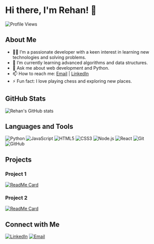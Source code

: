# Hi there, I'm Rehan! 👋

![Profile Views](https://komarev.com/ghpvc/?username=Rehan0013&color=brightgreen)

## About Me

- 👨‍💻 I’m a passionate developer with a keen interest in learning new technologies and solving problems.
- 🌱 I’m currently learning advanced algorithms and data structures.
- 💬 Ask me about web development and Python.
- 📫 How to reach me: [Email](mailto:rehanali09742@gmail.com) | [LinkedIn](www.linkedin.com/in/rehan-ali-85a914280)
- ⚡ Fun fact: I love playing chess and exploring new places.

## GitHub Stats

![Rehan's GitHub stats](https://github-readme-stats.vercel.app/api?username=Rehan0013&show_icons=true&theme=radical)

## Languages and Tools

![Python](https://img.shields.io/badge/-Python-3776AB?style=flat-square&logo=Python&logoColor=white)
![JavaScript](https://img.shields.io/badge/-JavaScript-F7DF1E?style=flat-square&logo=JavaScript&logoColor=black)
![HTML5](https://img.shields.io/badge/-HTML5-E34F26?style=flat-square&logo=HTML5&logoColor=white)
![CSS3](https://img.shields.io/badge/-CSS3-1572B6?style=flat-square&logo=CSS3&logoColor=white)
![Node.js](https://img.shields.io/badge/-Node.js-339933?style=flat-square&logo=Node.js&logoColor=white)
![React](https://img.shields.io/badge/-React-61DAFB?style=flat-square&logo=React&logoColor=black)
![Git](https://img.shields.io/badge/-Git-F05032?style=flat-square&logo=Git&logoColor=white)
![GitHub](https://img.shields.io/badge/-GitHub-181717?style=flat-square&logo=GitHub&logoColor=white)

## Projects

### Project 1
[![ReadMe Card](https://github-readme-stats.vercel.app/api/pin/?username=Rehan0013&repo=project1)](https://github.com/Rehan0013/project1)

### Project 2
[![ReadMe Card](https://github-readme-stats.vercel.app/api/pin/?username=Rehan0013&repo=project2)](https://github.com/Rehan0013/project2)

## Connect with Me

[![LinkedIn](https://img.shields.io/badge/-LinkedIn-0A66C2?style=flat-square&logo=LinkedIn&logoColor=white)](www.linkedin.com/in/rehan-ali-85a914280)
[![Email](https://img.shields.io/badge/-Email-D14836?style=flat-square&logo=Gmail&logoColor=white)](mailto:rehanali09742@gmail.com)
